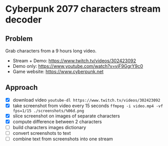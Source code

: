 Cyberpunk 2077 characters stream decoder
=====

Problem
-----

Grab characters from a 9 hours long video.
- Stream + Demo: https://www.twitch.tv/videos/302423092
- Demo only: https://www.youtube.com/watch?v=vjF9GgrY9c0
- Game website: https://www.cyberpunk.net

Approach
-----
- [x] download video
      `youtube-dl https://www.twitch.tv/videos/302423092`
- [X] take screenshot from video every 15 seconds
      `ffmpeg -i video.mp4 -vf fps=1/15 ./screenshots/%06d.png`
- [x] slice screenshot on images of separate characters
- [x] compute difference between 2 characters
- [ ] build characters images dictionary
- [ ] convert screenshots to text
- [ ] combine text from screenshots into one stream

